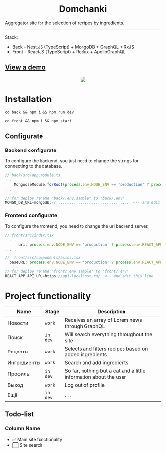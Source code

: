 <h1 align="center">Domchanki</h1>

Aggregator site for the selection of recipes by ingredients.

---

Stack:
- Back - Nest.JS (TypeScript) + MongoDB + GraphQL + RxJS
- Front - ReactJS (TypeScript) + Redux + ApolloGraphQL


## [View a demo](http://savin-denis.herokuapp.com/)


<p align="center">
<img src="https://i.imgur.com/wAjxFYl.gif">
</p>

# Installation

`cd back && npm i && npm run dev`

`cd front && npm i && npm start`

## Configurate

### Backend configurate

To configure the backend, you just need to change the strings for connecting to the database.

```js
// back/src/app.module.ts
. . .
    MongooseModule.forRoot(process.env.NODE_ENV == 'production' ? process.env.MONGO_DB_URL: 'mongodb://localhost:27017/domchanski' ), <-- edit this line 
. . . 
```


```js
// for deploy rename "back/.env.sample" to "back/.env"
MONGO_DB_URL=mongodb://.................................  <-- and edit this line 
```

### Frontend configurate

To configure the frontend, you need to change the url backend server.

```js
// front/src/index.tsx
. . .
      uri: process.env.NODE_ENV == 'production' ? process.env.REACT_APP_API_URL+'graphql' :'http://localhost:5000/graphql',<-- edit this line 
. . . 
```


```js
//  front/src/components/axios.tsx
  baseURL: process.env.NODE_ENV == 'production' ? process.env.REACT_APP_API_URL : 'http://localhost:5000/',<-- and edit this line 
```
```js
// for deploy rename "front/.env.sample" to "front/.env"
REACT_APP_API_URL=https://api-localhost.ru/  <-- and edit this line 
```
# Project functionality 

| Name       | Stage   | Description                             | 
| ---------- | ------ | ---------------------------------- | 
| Новости | `work` | Receives an array of Lorem news through GraphQL |
| Поиск | `in dev` |       Will search everything throughout the site                     | 
| Рецепты | `work` | Selects and filters recipes based on added ingredients                          | 
| Ингредиенты | `work` |  Search and add ingredients                          | 
| Профиль | `in dev` | So far, nothing but a cat and a little information about the user                          | 
| Выход| `work` | Log out of profile                          | 
| Ещё | `in dev` | . . .                          | 


## Todo-list

### Column Name
- ✅ Main site functionality
- ⬜️ Site search

